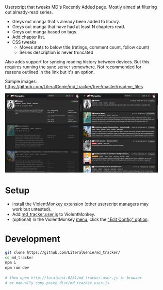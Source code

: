 Userscript that tweaks MD's Recently Added page. Mostly aimed at filtering out already-read series.

-   Greys out manga that's already been added to library.
-   Greys out manga that have had at least N chapters read.
-   Greys out manga based on tags.
-   Add chapter list.
-   CSS tweaks
    -   Moves stats to below title (ratings, comment count, follow count)
    -   Series description is never truncated

Also adds support for syncing reading history between devices. But this requires running the [sync server](https://github.com/LiteralGenie/simple_kv) somewhere. Not recommended for reasons outlined in the link but it's an option.

Sample images: https://github.com/LiteralGenie/md_tracker/tree/master/readme_files

<img title="before-after" src="https://github.com/LiteralGenie/md_tracker/blob/master/readme_files/0_before_after.png" />

# Setup

- Install the [ViolentMonkey extension](https://violentmonkey.github.io/) (other userscript managers may work but untested).
- Add [md_tracker.user.js](https://github.com/LiteralGenie/md_tracker/releases) to ViolentMonkey.
- (optional) In the ViolentMonkey [menu](readme_files/menu_options.png), click the ["Edit Config" option](readme_files/config.png).

# Development

```bash
git clone https://github.com/LiteralGenie/md_tracker/
cd md_tracker
npm i
npm run dev

# then open http://localhost:6231/md_tracker.user.js in browser
# or manually copy-paste dist/md_tracker.user.js
```
